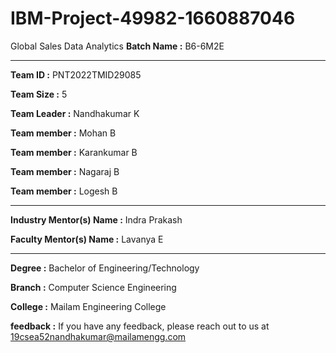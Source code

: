 # IBM-Project-49982-1660887046
Global Sales Data Analytics
**Batch Name :** B6-6M2E

---

**Team ID :** PNT2022TMID29085

**Team Size :** 5

**Team Leader :** Nandhakumar K

**Team member :** Mohan B 

**Team member :** Karankumar B 

**Team member :** Nagaraj B 

**Team member :** Logesh B 

---
**Industry Mentor(s) Name :** Indra Prakash

**Faculty Mentor(s) Name :** Lavanya E

---

**Degree :**
Bachelor of Engineering/Technology

**Branch :**
Computer Science Engineering

**College :**
Mailam Engineering College

**feedback  :**
If you have any feedback, please reach out to us at 19csea52nandhakumar@mailamengg.com
